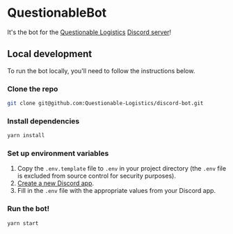 # QuestionableBot

It's the bot for the [Questionable Logistics](https://questionablelogistics.com) [Discord server](https://questionablelogistics.com/discord)!

## Local development

To run the bot locally, you'll need to follow the instructions below.

### Clone the repo

```bash
git clone git@github.com:Questionable-Logistics/discord-bot.git
```

### Install dependencies

```bash
yarn install
```

### Set up environment variables

1. Copy the `.env.template` file to `.env` in your project directory (the `.env` file is excluded from source control for security purposes).
1. [Create a new Discord app](https://discordjs.guide/preparations/setting-up-a-bot-application.html).
1. Fill in the `.env` file with the appropriate values from your Discord app.

### Run the bot!

```bash
yarn start
```

